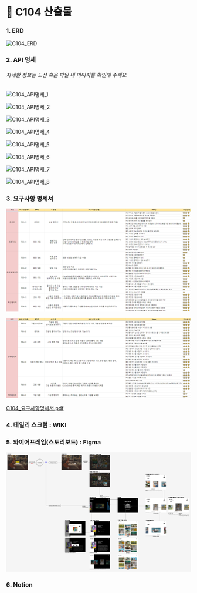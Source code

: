 # :file_folder: C104 산출물

### 1. ERD

![C104_ERD](C:\Users\multicampus\Desktop\S07P22C104\C104.assets\C104_ERD.png)



### 2. API 명세

[API 명세]: https://www.notion.so/API-61d60a99d9d54d2cb74dfc9a65e64b82

###### 자세한 정보는 노션 혹은 파일 내 이미지를 확인해 주세요.

![C104_API명세_1](C:\Users\multicampus\Desktop\S07P22C104\C104.assets\C104_API명세_1.PNG)

![C104_API명세_2](C:\Users\multicampus\Desktop\S07P22C104\C104.assets\C104_API명세_2.PNG)

![C104_API명세_3](C:\Users\multicampus\Desktop\S07P22C104\C104.assets\C104_API명세_3.PNG)

![C104_API명세_4](C:\Users\multicampus\Desktop\S07P22C104\C104.assets\C104_API명세_4.PNG)

![C104_API명세_5](C:\Users\multicampus\Desktop\S07P22C104\C104.assets\C104_API명세_5.PNG)

![C104_API명세_6](C:\Users\multicampus\Desktop\S07P22C104\C104.assets\C104_API명세_6.PNG)

![C104_API명세_7](C:\Users\multicampus\Desktop\S07P22C104\C104.assets\C104_API명세_7.PNG)

![C104_API명세_8](C:\Users\multicampus\Desktop\S07P22C104\C104.assets\C104_API명세_8.PNG)



### 3. 요구사항 명세서

[요구사항명세서]: https://www.notion.so/83198543da8b41498ceded549b8eee6d

![C104_요구사항명세서_1](C104.assets/C104_요구사항명세서_1.PNG)

![C104_요구사항명세서_2](C104.assets/C104_요구사항명세서_2.PNG)

[C104_요구사항명세서.pdf](C104.assets/C104_요구사항명세서.pdf) 



### 4. 데일리 스크럼 : WIKI

[Daily Scrum]: https://lab.ssafy.com/s07-bigdata-recom-sub2/S07P22C104/-/wikis/home



### 5. 와이어프레임(스토리보드) : Figma

[Wire-frame]: https://www.figma.com/file/tjGDPMXlK6lZYuDpp0LwNb?embed_host=notion&amp;kind=&amp;node-id=13%3A318&amp;viewer=1

![C104_와이어프레임](C104.assets/C104_와이어프레임.PNG)



### 6. Notion

[ART-REND]: https://www.notion.so/Artrend-ba713ec9cd7b44909374613f6d36074c

